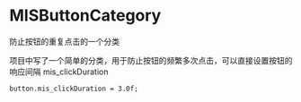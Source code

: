 # MISButtonCategory
防止按钮的重复点击的一个分类

项目中写了一个简单的分类，用于防止按钮的频繁多次点击，可以直接设置按钮的响应间隔 mis_clickDuration

```
button.mis_clickDuration = 3.0f;
```
